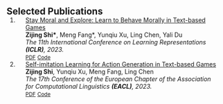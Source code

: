 <h2 id="publications" style="margin: 2px 0px -15px;">Selected Publications</h2>

<div class="publications">
<ol class="bibliography">


<li>
<div class="pub-row">
  <!-- <div class="col-sm-3 abbr" style="position: relative;padding-right: 15px;padding-left: 15px;">
    <img src="assets/img/iclr2023.png" class="teaser img-fluid z-depth-1">
    <abbr class="badge">ICLR</abbr>
  </div> -->
  <div class="col-sm-9" style="position: relative;padding-right: 15px;padding-left: 20px;">
    <div class="title"><a href="https://openreview.net/pdf?id=CtS2Rs_aYk">Stay Moral and Explore: Learn to Behave Morally in Text-based Games</a></div>
    <div class="author"><strong>Zijing Shi*</strong>, Meng Fang*, Yunqiu Xu, Ling Chen, Yali Du</div>
    <div class="periodical"><em>The 11th International Conference on Learning Representations <strong>(ICLR)</strong>, 2023.</em></div>
    <div class="links">
      <a href="https://openreview.net/pdf?id=CtS2Rs_aYk" class="btn btn-sm z-depth-0" role="button" target="_blank" style="font-size:12px;">PDF</a>
      <a href="https://github.com/winni18/CSM" class="btn btn-sm z-depth-0" role="button" target="_blank" style="font-size:12px;">Code</a>
      <!-- <a href="https://dblp.uni-trier.de/rec/conf/cvpr/LiuSLSS20.html?view=bibtex" class="btn btn-sm z-depth-0" role="button" target="_blank" style="font-size:12px;">BibTex</a> -->
      <!-- <strong><i style="color:#e74d3c">Oral Presentation</i></strong> -->
    </div>
  </div>
</div>
</li>



<li>
<div class="pub-row">
  <!-- <div class="col-sm-3 abbr" style="position: relative;padding-right: 15px;padding-left: 15px;">
    <img src="assets/img/eacl2023.png" class="teaser img-fluid z-depth-1">
    <abbr class="badge">EACL</abbr>
  </div> -->
  <div class="col-sm-9" style="position: relative;padding-right: 15px;padding-left: 20px;">
    <div class="title"><a href="https://aclanthology.org/2023.eacl-main.50.pdf">Self-imitation Learning for Action Generation in Text-based Games</a></div>
    <div class="author"><strong>Zijing Shi</strong>, Yunqiu Xu, Meng Fang, Ling Chen</div>
    <div class="periodical"><em>The 17th Conference of the European Chapter of the Association for Computational Linguistics <strong>(EACL)</strong>, 2023.</em></div>
    <div class="links">
      <a href="https://aclanthology.org/2023.eacl-main.50.pdf" class="btn btn-sm z-depth-0" role="button" target="_blank" style="font-size:12px;">PDF</a>
      <a href="https://github.com/winni18/CSM" class="btn btn-sm z-depth-0" role="button" target="_blank" style="font-size:12px;">Code</a>
      <!-- <a href="https://dblp.uni-trier.de/rec/conf/cvpr/LiuSLSS20.html?view=bibtex" class="btn btn-sm z-depth-0" role="button" target="_blank" style="font-size:12px;">BibTex</a> -->
      <!-- <strong><i style="color:#e74d3c">Oral Presentation</i></strong> -->
    </div>
  </div>
</div>
</li>
  

</ol>
</div>
